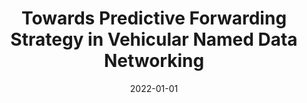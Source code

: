 ---
title: "Towards Predictive Forwarding Strategy in Vehicular Named Data Networking"
authors:
- Xiaojie Wang
- Zhaolong Ning
- Lei Guo
- Song Guo
- Xinbo Gao

date: "2022-01-01"
doi: "10.1109/TPDS.2021.3129618"

# Publication type.
# 1 = Conference paper; 2 = Journal article;
# 3 = Preprint Paper; 4 = Report; 5 = Book; 6 = Book section;
# 7 = Thesis; 8 = Patent
publication_types: ["2"]

# Publication name and optional abbreviated publication name.
publication: IEEE Transactions on Parallel and Distributed Systems (TPDS) (CCF-A)
# publication_short: ""

url_pdf: https://ieeexplore.ieee.org/document/9903336
# url_code: ''
# url_dataset: ''
# url_poster: ''
# url_project: ''
# url_slides: ''
# url_video: ''

---